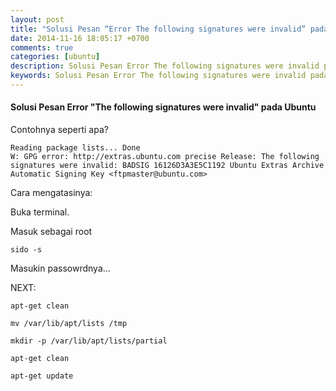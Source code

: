 ```yaml
---
layout: post
title: "Solusi Pesan “Error The following signatures were invalid” pada Ubuntu"
date: 2014-11-16 18:05:17 +0700
comments: true
categories: [ubuntu]
description: Solusi Pesan Error The following signatures were invalid pada Ubuntu
keywords: Solusi Pesan Error The following signatures were invalid pada Ubuntu
---
```

#### Solusi Pesan Error "The following signatures were invalid" pada Ubuntu
Contohnya seperti apa?
```
Reading package lists... Done
W: GPG error: http://extras.ubuntu.com precise Release: The following signatures were invalid: BADSIG 16126D3A3E5C1192 Ubuntu Extras Archive Automatic Signing Key <ftpmaster@ubuntu.com>
```
<!-- more -->
Cara mengatasinya:

Buka terminal.

Masuk sebagai root
```
sido -s
```
Masukin passowrdnya...

NEXT:
```
apt-get clean
```
```
mv /var/lib/apt/lists /tmp
```
```
mkdir -p /var/lib/apt/lists/partial
```
```
apt-get clean
```
```
apt-get update
```